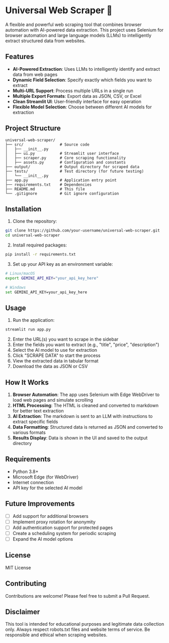 # Universal Web Scraper 🦑

A flexible and powerful web scraping tool that combines browser automation with AI-powered data extraction. This project uses Selenium for browser automation and large language models (LLMs) to intelligently extract structured data from websites.

## Features

- **AI-Powered Extraction**: Uses LLMs to intelligently identify and extract data from web pages
- **Dynamic Field Selection**: Specify exactly which fields you want to extract
- **Multi-URL Support**: Process multiple URLs in a single run
- **Multiple Export Formats**: Export data as JSON, CSV, or Excel
- **Clean Streamlit UI**: User-friendly interface for easy operation
- **Flexible Model Selection**: Choose between different AI models for extraction

## Project Structure

```
universal-web-scraper/
├── src/                # Source code
│   ├── __init__.py
│   ├── ui.py           # Streamlit user interface
│   ├── scraper.py      # Core scraping functionality
│   ├── assets.py       # Configuration and constants
├── output/             # Output directory for scraped data
├── tests/              # Test directory (for future testing)
│   └── __init__.py
├── app.py              # Application entry point
├── requirements.txt    # Dependencies
├── README.md           # This file
└── .gitignore          # Git ignore configuration
```

## Installation

1. Clone the repository:
```bash
git clone https://github.com/your-username/universal-web-scraper.git
cd universal-web-scraper
```

2. Install required packages:
```bash
pip install -r requirements.txt
```

3. Set up your API key as an environment variable:
```bash
# Linux/macOS
export GEMINI_API_KEY="your_api_key_here"

# Windows
set GEMINI_API_KEY=your_api_key_here
```

## Usage

1. Run the application:
```bash
streamlit run app.py
```

2. Enter the URL(s) you want to scrape in the sidebar
3. Enter the fields you want to extract (e.g., "title", "price", "description")
4. Select the AI model to use for extraction
5. Click "SCRAPE DATA" to start the process
6. View the extracted data in tabular format
7. Download the data as JSON or CSV

## How It Works

1. **Browser Automation**: The app uses Selenium with Edge WebDriver to load web pages and simulate scrolling
2. **HTML Processing**: The HTML is cleaned and converted to markdown for better text extraction
3. **AI Extraction**: The markdown is sent to an LLM with instructions to extract specific fields
4. **Data Formatting**: Structured data is returned as JSON and converted to various formats
5. **Results Display**: Data is shown in the UI and saved to the output directory

## Requirements

- Python 3.8+
- Microsoft Edge (for WebDriver)
- Internet connection
- API key for the selected AI model

## Future Improvements

- [ ] Add support for additional browsers
- [ ] Implement proxy rotation for anonymity
- [ ] Add authentication support for protected pages
- [ ] Create a scheduling system for periodic scraping
- [ ] Expand the AI model options

## License

MIT License

## Contributing

Contributions are welcome! Please feel free to submit a Pull Request.

## Disclaimer

This tool is intended for educational purposes and legitimate data collection only. Always respect robots.txt files and website terms of service. Be responsible and ethical when scraping websites.